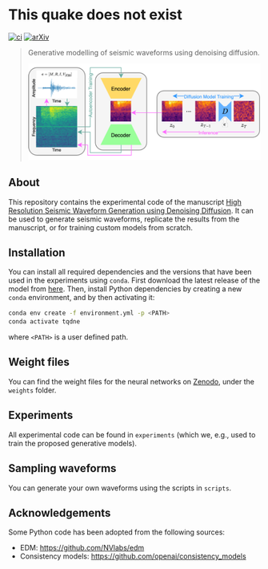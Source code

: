 # This quake does not exist

[![ci](https://github.com/highfem/tqdne/actions/workflows/ci.yml/badge.svg)](https://github.com/highfem/tqdne/actions/workflows/ci.yml)
[![arXiv](https://img.shields.io/badge/arXiv-2410.19343-b31b1b.svg)](https://arxiv.org/abs/2410.19343)

> Generative modelling of seismic waveforms using denoising diffusion.
> 
> ![Generative pipeline](pipeline.png)

## About

This repository contains the experimental code of the manuscript [High Resolution Seismic Waveform Generation using Denoising Diffusion](https://arxiv.org/abs/2410.19343).
It can be used to generate seismic waveforms, replicate the results from the manuscript, or for training custom models from scratch.

## Installation

You can install all required dependencies and the versions that have been used in the experiments using `conda`.
First download the latest release of the model from [here](https://github.com/highfem/tqdne/releases). Then, install Python dependencies by creating a new `conda` environment, and by then activating it:

```bash
conda env create -f environment.yml -p <PATH>
conda activate tqdne
```

where `<PATH>` is a user defined path.

## Weight files

You can find the weight files for the neural networks on [Zenodo](https://zenodo.org/records/13952381), under the `weights` folder.

## Experiments

All experimental code can be found in `experiments` (which we, e.g., used to train the proposed generative models).

## Sampling waveforms

You can generate your own waveforms using the scripts in `scripts`.

## Acknowledgements

Some Python code has been adopted from the following sources:

- EDM: https://github.com/NVlabs/edm
- Consistency models: https://github.com/openai/consistency_models
